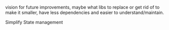 vision for future improvements, maybe what libs to replace or get rid of to make it smaller, have less dependencies and easier to understand/maintain.

Simplify State management
